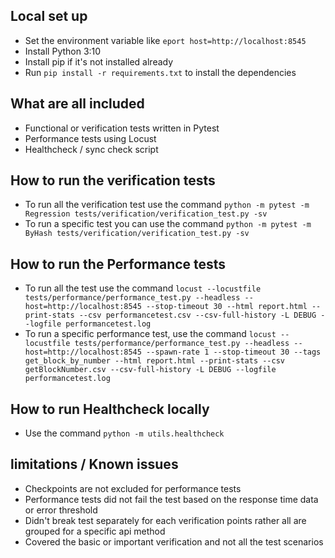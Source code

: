 ## Local set up
- Set the environment variable like `eport host=http://localhost:8545`
- Install Python 3:10
- Install pip if it's not installed already
- Run `pip install -r requirements.txt` to install the dependencies

## What are all included
- Functional or verification tests written in Pytest
- Performance tests using Locust
- Healthcheck / sync check script

## How to run the verification tests
- To run all the verification test use the command `python -m pytest -m Regression tests/verification/verification_test.py -sv`
- To run a specific test you can use the command `python -m pytest -m ByHash tests/verification/verification_test.py -sv`

## How to run the Performance tests
- To run all the test use the command `locust --locustfile tests/performance/performance_test.py --headless --host=http://localhost:8545 --stop-timeout 30 --html report.html --print-stats --csv performancetest.csv --csv-full-history -L DEBUG --logfile performancetest.log`
- To run a specific performance test, use the command `locust --locustfile tests/performance/performance_test.py --headless --host=http://localhost:8545 --spawn-rate 1 --stop-timeout 30 --tags get_block_by_number --html report.html --print-stats --csv getBlockNumber.csv --csv-full-history -L DEBUG --logfile performancetest.log`

## How to run Healthcheck locally
- Use the command `python -m utils.healthcheck`

## limitations / Known issues
- Checkpoints are not excluded for performance tests
- Performance tests did not fail the test based on the response time data or error threshold
- Didn't break test separately for each verification points rather all are grouped for a specific api method
- Covered the basic or important verification and not all the test scenarios